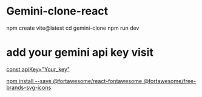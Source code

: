 ﻿# Gemini-clone-react
npm create vite@latest
cd gemini-clone
npm run dev
# add your gemini api key visit <a href="https://aistudio.google.com/">
const apiKey="Your_key"

npm install --save @fortawesome/react-fontawesome @fortawesome/free-brands-svg-icons
